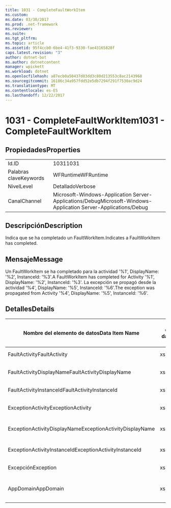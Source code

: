 ```yaml
---
title: 1031 - CompleteFaultWorkItem
ms.custom: 
ms.date: 03/30/2017
ms.prod: .net-framework
ms.reviewer: 
ms.suite: 
ms.tgt_pltfrm: 
ms.topic: article
ms.assetid: 95f4ccb0-6be4-41f3-9330-fae43165828f
caps.latest.revision: "3"
author: dotnet-bot
ms.author: dotnetcontent
manager: wpickett
ms.workload: dotnet
ms.openlocfilehash: a87ecb0a50437d83dd3c80d213553c8ac2143968
ms.sourcegitcommit: 16186c34a957fdd52e5db7294f291f7530ac9d24
ms.translationtype: MT
ms.contentlocale: es-ES
ms.lasthandoff: 12/22/2017
---
```

# <a name="1031---completefaultworkitem"></a><span data-ttu-id="6589d-102">1031 - CompleteFaultWorkItem</span><span class="sxs-lookup"><span data-stu-id="6589d-102">1031 - CompleteFaultWorkItem</span></span>
## <a name="properties"></a><span data-ttu-id="6589d-103">Propiedades</span><span class="sxs-lookup"><span data-stu-id="6589d-103">Properties</span></span>  
  
|||  
|-|-|  
|<span data-ttu-id="6589d-104">Id.</span><span class="sxs-lookup"><span data-stu-id="6589d-104">ID</span></span>|<span data-ttu-id="6589d-105">1031</span><span class="sxs-lookup"><span data-stu-id="6589d-105">1031</span></span>|  
|<span data-ttu-id="6589d-106">Palabras clave</span><span class="sxs-lookup"><span data-stu-id="6589d-106">Keywords</span></span>|<span data-ttu-id="6589d-107">WFRuntime</span><span class="sxs-lookup"><span data-stu-id="6589d-107">WFRuntime</span></span>|  
|<span data-ttu-id="6589d-108">Nivel</span><span class="sxs-lookup"><span data-stu-id="6589d-108">Level</span></span>|<span data-ttu-id="6589d-109">Detallado</span><span class="sxs-lookup"><span data-stu-id="6589d-109">Verbose</span></span>|  
|<span data-ttu-id="6589d-110">Canal</span><span class="sxs-lookup"><span data-stu-id="6589d-110">Channel</span></span>|<span data-ttu-id="6589d-111">Microsoft-Windows-Application Server-Applications/Debug</span><span class="sxs-lookup"><span data-stu-id="6589d-111">Microsoft-Windows-Application Server-Applications/Debug</span></span>|  
  
## <a name="description"></a><span data-ttu-id="6589d-112">Descripción</span><span class="sxs-lookup"><span data-stu-id="6589d-112">Description</span></span>  
 <span data-ttu-id="6589d-113">Indica que se ha completado un FaultWorkItem.</span><span class="sxs-lookup"><span data-stu-id="6589d-113">Indicates a FaultWorkItem has completed.</span></span>  
  
## <a name="message"></a><span data-ttu-id="6589d-114">Mensaje</span><span class="sxs-lookup"><span data-stu-id="6589d-114">Message</span></span>  
 <span data-ttu-id="6589d-115">Un FaultWorkItem se ha completado para la actividad '%1', DisplayName: '%2', InstanceId: '%3'.</span><span class="sxs-lookup"><span data-stu-id="6589d-115">A FaultWorkItem has completed for Activity '%1', DisplayName: '%2', InstanceId: '%3'.</span></span> <span data-ttu-id="6589d-116">La excepción se propagó desde la actividad '%4', DisplayName: '%5', InstanceId: '%6'.</span><span class="sxs-lookup"><span data-stu-id="6589d-116">The exception was propagated from Activity '%4', DisplayName: '%5', InstanceId: '%6'.</span></span>  
  
## <a name="details"></a><span data-ttu-id="6589d-117">Detalles</span><span class="sxs-lookup"><span data-stu-id="6589d-117">Details</span></span>  
  
|<span data-ttu-id="6589d-118">Nombre del elemento de datos</span><span class="sxs-lookup"><span data-stu-id="6589d-118">Data Item Name</span></span>|<span data-ttu-id="6589d-119">Tipo del elemento de datos</span><span class="sxs-lookup"><span data-stu-id="6589d-119">Data Item Type</span></span>|<span data-ttu-id="6589d-120">Descripción</span><span class="sxs-lookup"><span data-stu-id="6589d-120">Description</span></span>|  
|--------------------|--------------------|-----------------|  
|<span data-ttu-id="6589d-121">FaultActivity</span><span class="sxs-lookup"><span data-stu-id="6589d-121">FaultActivity</span></span>|<span data-ttu-id="6589d-122">xs:string</span><span class="sxs-lookup"><span data-stu-id="6589d-122">xs:string</span></span>|<span data-ttu-id="6589d-123">Nombre de tipo de la actividad que generó el error.</span><span class="sxs-lookup"><span data-stu-id="6589d-123">The type name of the fault activity.</span></span>|  
|<span data-ttu-id="6589d-124">FaultActivityDisplayName</span><span class="sxs-lookup"><span data-stu-id="6589d-124">FaultActivityDisplayName</span></span>|<span data-ttu-id="6589d-125">xs:string</span><span class="sxs-lookup"><span data-stu-id="6589d-125">xs:string</span></span>|<span data-ttu-id="6589d-126">Nombre para mostrar de la actividad que generó el error.</span><span class="sxs-lookup"><span data-stu-id="6589d-126">The display name of the fault activity.</span></span>|  
|<span data-ttu-id="6589d-127">FaultActivityInstanceId</span><span class="sxs-lookup"><span data-stu-id="6589d-127">FaultActivityInstanceId</span></span>|<span data-ttu-id="6589d-128">xs:string</span><span class="sxs-lookup"><span data-stu-id="6589d-128">xs:string</span></span>|<span data-ttu-id="6589d-129">Identificador de la actividad que generó el error.</span><span class="sxs-lookup"><span data-stu-id="6589d-129">The instance id of the fault activity.</span></span>|  
|<span data-ttu-id="6589d-130">ExceptionActivity</span><span class="sxs-lookup"><span data-stu-id="6589d-130">ExceptionActivity</span></span>|<span data-ttu-id="6589d-131">xs:string</span><span class="sxs-lookup"><span data-stu-id="6589d-131">xs:string</span></span>|<span data-ttu-id="6589d-132">El nombre de tipo para mostrar de la actividad que produjo la excepción.</span><span class="sxs-lookup"><span data-stu-id="6589d-132">The type name of the activity that threw the exception.</span></span>|  
|<span data-ttu-id="6589d-133">ExceptionActivityDisplayName</span><span class="sxs-lookup"><span data-stu-id="6589d-133">ExceptionActivityDisplayName</span></span>|<span data-ttu-id="6589d-134">xs:string</span><span class="sxs-lookup"><span data-stu-id="6589d-134">xs:string</span></span>|<span data-ttu-id="6589d-135">El nombre para mostrar de la actividad que produjo la excepción.</span><span class="sxs-lookup"><span data-stu-id="6589d-135">The display name of the activity that threw the exception.</span></span>|  
|<span data-ttu-id="6589d-136">ExceptionActivityInstanceId</span><span class="sxs-lookup"><span data-stu-id="6589d-136">ExceptionActivityInstanceId</span></span>|<span data-ttu-id="6589d-137">xs:string</span><span class="sxs-lookup"><span data-stu-id="6589d-137">xs:string</span></span>|<span data-ttu-id="6589d-138">Identificador de instancia de la actividad que generó la excepción.</span><span class="sxs-lookup"><span data-stu-id="6589d-138">The instance id of the activity that threw the exception.</span></span>|  
|<span data-ttu-id="6589d-139">Excepción</span><span class="sxs-lookup"><span data-stu-id="6589d-139">Exception</span></span>|<span data-ttu-id="6589d-140">xs:string</span><span class="sxs-lookup"><span data-stu-id="6589d-140">xs:string</span></span>|<span data-ttu-id="6589d-141">Detalles de la excepción para la excepción</span><span class="sxs-lookup"><span data-stu-id="6589d-141">The exception details for the exception</span></span>|  
|<span data-ttu-id="6589d-142">AppDomain</span><span class="sxs-lookup"><span data-stu-id="6589d-142">AppDomain</span></span>|<span data-ttu-id="6589d-143">xs:string</span><span class="sxs-lookup"><span data-stu-id="6589d-143">xs:string</span></span>|<span data-ttu-id="6589d-144">La cadena devuelta por AppDomain.CurrentDomain.FriendlyName.</span><span class="sxs-lookup"><span data-stu-id="6589d-144">The string returned by AppDomain.CurrentDomain.FriendlyName.</span></span>|
